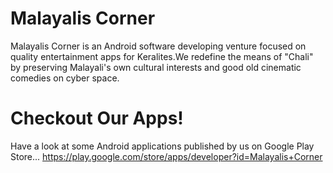 # Malayalis Corner

Malayalis Corner is an Android software developing venture focused on quality entertainment apps for Keralites.We redefine the means of "Chali" by preserving Malayali's own cultural interests and good old cinematic comedies on cyber space.

# Checkout Our Apps!

Have a look at some Android applications published by us on Google Play Store...
https://play.google.com/store/apps/developer?id=Malayalis+Corner
